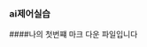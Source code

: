 ### ai제어실습 

####나의 첫번쨰 마크 다운 파일입니다

<!--
**phm6575/phm6575** 
[![Hits](https://hits.seeyoufarm.com/api/count/incr/badge.svg?url=https%3A%2F%2Fgithub.com%2Fgjbae1212%2Fhit-counter)](https://hits.seeyoufarm.com)                    
